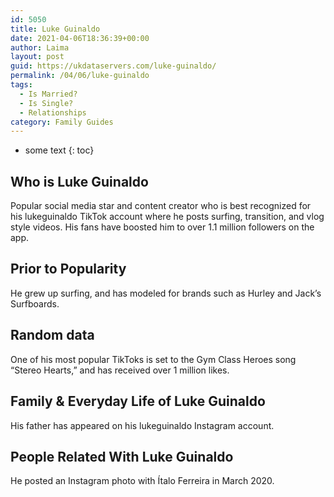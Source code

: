 ```yaml
---
id: 5050
title: Luke Guinaldo
date: 2021-04-06T18:36:39+00:00
author: Laima
layout: post
guid: https://ukdataservers.com/luke-guinaldo/
permalink: /04/06/luke-guinaldo
tags:
  - Is Married?
  - Is Single?
  - Relationships
category: Family Guides
---
```


* some text
{: toc}


## Who is Luke Guinaldo
                  
                  
                  
Popular social media star and content creator who is best recognized for his lukeguinaldo TikTok account where he posts surfing, transition, and vlog style videos. His fans have boosted him to over 1.1 million followers on the app. 
                  
              
            
              
            
                
                
                
## Prior to Popularity
                  
                  
                  
He grew up surfing, and has modeled for brands such as Hurley and Jack&#8217;s Surfboards.
                  
              
            
              
            
                
                
                
## Random data
                  
                  
                  
One of his most popular TikToks is set to the Gym Class Heroes song &#8220;Stereo Hearts,&#8221; and has received over 1 million likes. 
                  
              
            
              
            
                
                
                
## Family & Everyday Life of Luke Guinaldo
                  
                  
                  
His father has appeared on his lukeguinaldo Instagram account. 
                  
              
            
              
            
                
                
                
## People Related With Luke Guinaldo
                  
                  
                  
He posted an Instagram photo with Ítalo Ferreira in March 2020.
                  
              
            
              
            
                
              
            
              
              
            
            
              
            
          
          
          